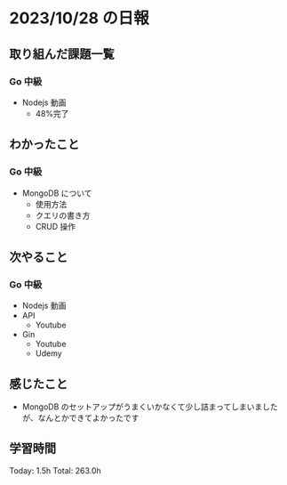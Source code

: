 # 2023/10/28 の日報

## 取り組んだ課題一覧

### Go 中級

- Nodejs 動画
  - 48%完了

## わかったこと

### Go 中級

- MongoDB について
  - 使用方法
  - クエリの書き方
  - CRUD 操作

## 次やること

### Go 中級

- Nodejs 動画
- API
  - Youtube
- Gin
  - Youtube
  - Udemy

## 感じたこと

- MongoDB のセットアップがうまくいかなくて少し詰まってしまいましたが、なんとかできてよかったです

## 学習時間

Today: 1.5h
Total: 263.0h
